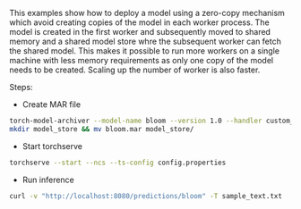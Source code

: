 This examples show how to deploy a model using a zero-copy mechanism which avoid creating copies of the model in each worker process.
The model is created in the first worker and subsequently moved to shared memory and a shared model store whre the subsequent worker can fetch the shared model.
This makes it possible to run more workers on a single machine with less memory requirements as only one copy of the model needs to be created.
Scaling up the number of worker is also faster.

Steps:

* Create MAR file
```bash
torch-model-archiver --model-name bloom --version 1.0 --handler custom_handler.py --extra-files setup_config.json -r requirements.txt
mkdir model_store && mv bloom.mar model_store/
```

* Start torchserve
```bash
torchserve --start --ncs --ts-config config.properties
```

* Run inference
```bash
curl -v "http://localhost:8080/predictions/bloom" -T sample_text.txt
```
